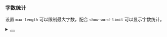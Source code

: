### 字数统计

设置 `max-length` 可以限制最大字数，配合 `show-word-limit` 可以显示字数统计。

<div class="cell-demo vp-raw">
  <yc-space
    direction="vertical"
    size="large"
    fill>
    <yc-textarea
      placeholder="Please enter something"
      :max-length="10"
      allow-clear
      show-word-limit />
    <yc-textarea
      placeholder="Please enter something"
      :max-length="{ length: 10, errorOnly: true }"
      allow-clear
      show-word-limit />
  </yc-space>
</div>

<details>
<summary>
 <button class="code-btn"  >
    <icon-code />
 </button>
</summary>

```vue
<template>
  <yc-space
    direction="vertical"
    size="large"
    fill>
    <yc-textarea
      placeholder="Please enter something"
      :max-length="10"
      allow-clear
      show-word-limit />
    <yc-textarea
      placeholder="Please enter something"
      :max-length="{ length: 10, errorOnly: true }"
      allow-clear
      show-word-limit />
  </yc-space>
</template>
```

</details>
